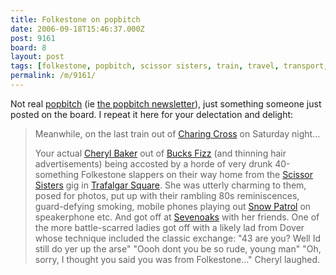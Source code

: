 ```yaml
---
title: Folkestone on popbitch
date: 2006-09-18T15:46:37.000Z
post: 9161
board: 8
layout: post
tags: [folkestone, popbitch, scissor sisters, train, travel, transport, gossip, bucks fizz, cheryl baker, london, sevenoaks, trafalgar square, charing cross, snow patrol]
permalink: /m/9161/
---
```

Not real <a href="http://www.popbitch.com">popbitch</a> (ie <a href="http://www.popbitch.com/latestIssue.html">the popbitch newsletter</a>), just something someone just posted on the board. I repeat it here for your delectation and delight:
<blockquote>Meanwhile, on the last train out of <a href="/wiki/charing+cross">Charing Cross</a> on Saturday night...

Your actual <a href="/wiki/cheryl+baker">Cheryl Baker</a> out of <a href="/wiki/bucks+fizz">Bucks Fizz</a> (and thinning hair advertisements) being accosted by a horde of very drunk 40-something Folkestone slappers on their way home from the <a href="/wiki/scissor+sisters">Scissor Sisters</a> gig in <a href="/wiki/trafalgar+square">Trafalgar Square</a>. She was utterly charming to them, posed for photos, put up with their rambling 80s reminiscences, guard-defying smoking, mobile phones playing out <a href="/wiki/snow+patrol">Snow Patrol</a> on speakerphone etc. And got off at <a href="/wiki/sevenoaks">Sevenoaks</a> with her friends. One of the more battle-scarred ladies got off with a likely lad from Dover whose technique included the classic exchange: "43 are you? Well Id still do yer up the arse" "Oooh dont you be so rude, young man" "Oh, sorry, I thought you said you was from Folkestone..." Cheryl laughed.</blockquote>
